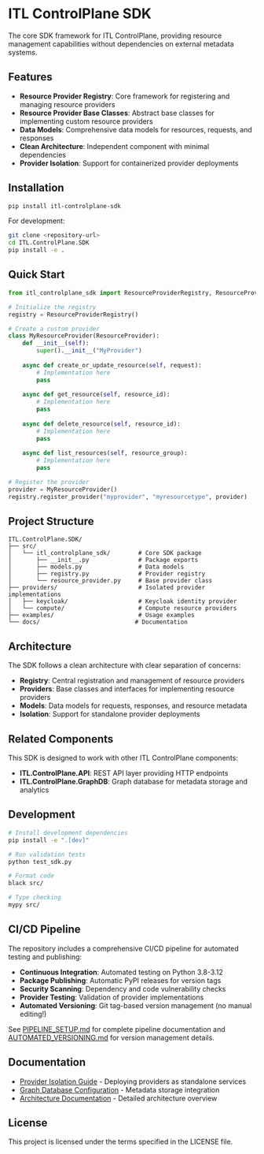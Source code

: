# ITL ControlPlane SDK

The core SDK framework for ITL ControlPlane, providing resource management capabilities without dependencies on external metadata systems.

## Features

- **Resource Provider Registry**: Core framework for registering and managing resource providers
- **Resource Provider Base Classes**: Abstract base classes for implementing custom resource providers  
- **Data Models**: Comprehensive data models for resources, requests, and responses
- **Clean Architecture**: Independent component with minimal dependencies
- **Provider Isolation**: Support for containerized provider deployments

## Installation

```bash
pip install itl-controlplane-sdk
```

For development:
```bash
git clone <repository-url>
cd ITL.ControlPlane.SDK
pip install -e .
```

## Quick Start

```python
from itl_controlplane_sdk import ResourceProviderRegistry, ResourceProvider

# Initialize the registry
registry = ResourceProviderRegistry()

# Create a custom provider
class MyResourceProvider(ResourceProvider):
    def __init__(self):
        super().__init__("MyProvider")
    
    async def create_or_update_resource(self, request):
        # Implementation here
        pass
    
    async def get_resource(self, resource_id):
        # Implementation here  
        pass
    
    async def delete_resource(self, resource_id):
        # Implementation here
        pass
    
    async def list_resources(self, resource_group):
        # Implementation here
        pass

# Register the provider
provider = MyResourceProvider()
registry.register_provider("myprovider", "myresourcetype", provider)
```

## Project Structure

```
ITL.ControlPlane.SDK/
├── src/
│   └── itl_controlplane_sdk/        # Core SDK package
│       ├── __init__.py              # Package exports
│       ├── models.py                # Data models
│       ├── registry.py              # Provider registry
│       └── resource_provider.py     # Base provider class
├── providers/                       # Isolated provider implementations
│   ├── keycloak/                    # Keycloak identity provider
│   └── compute/                     # Compute resource providers
├── examples/                        # Usage examples
└── docs/                           # Documentation
```

## Architecture

The SDK follows a clean architecture with clear separation of concerns:

- **Registry**: Central registration and management of resource providers
- **Providers**: Base classes and interfaces for implementing resource providers  
- **Models**: Data models for requests, responses, and resource metadata
- **Isolation**: Support for standalone provider deployments

## Related Components

This SDK is designed to work with other ITL ControlPlane components:

- **ITL.ControlPlane.API**: REST API layer providing HTTP endpoints
- **ITL.ControlPlane.GraphDB**: Graph database for metadata storage and analytics

## Development

```bash
# Install development dependencies
pip install -e ".[dev]"

# Run validation tests
python test_sdk.py

# Format code
black src/

# Type checking  
mypy src/
```

## CI/CD Pipeline

The repository includes a comprehensive CI/CD pipeline for automated testing and publishing:

- **Continuous Integration**: Automated testing on Python 3.8-3.12
- **Package Publishing**: Automatic PyPI releases for version tags
- **Security Scanning**: Dependency and code vulnerability checks
- **Provider Testing**: Validation of provider implementations
- **Automated Versioning**: Git tag-based version management (no manual editing!)

See [PIPELINE_SETUP.md](./PIPELINE_SETUP.md) for complete pipeline documentation and [AUTOMATED_VERSIONING.md](./AUTOMATED_VERSIONING.md) for version management details.

## Documentation

- [Provider Isolation Guide](./PROVIDER_ISOLATION.md) - Deploying providers as standalone services
- [Graph Database Configuration](./GRAPH_DATABASE_CONFIG.md) - Metadata storage integration
- [Architecture Documentation](./ARCHITECTURE.md) - Detailed architecture overview

## License

This project is licensed under the terms specified in the LICENSE file.